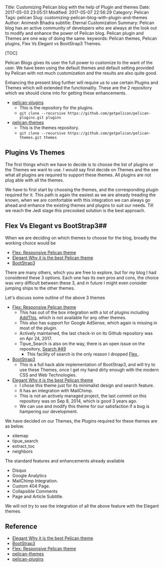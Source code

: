 Title: Customizing Pelican blog with the help of Plugin and themes
Date: 2017-05-03 23:05:51
Modified: 2017-05-07 22:56:29
Category: Pelican
Tags: pelican
Slug: customizing-pelican-blog-with-plugin-and-themes
Author: Animesh Bhadra
subtitle: Eternal Customization
Summary: Pelican blog has an active community of developers who are always at the look out to modify and enhance the power of Pelican blog. Pelican plugin and Themes are one way of doing the same.
keywords: Pelican themes, Pelican plugins, Flex Vs Elegant vs BootStrap3 Themes.

[TOC]

Pelican Blogs gives its user the full power to customize to the want of the user. We have been using the default themes and default setting provided by Pelican with not much customization and the results are also quite good.

Enhancing the present blog further will require us to use certain Plugins and Themes which will extended the functionality. These are the 2 repository which we should clone into for getting these enhancements.

* [pelican-plugins](https://github.com/getpelican/pelican-plugins "Pelican Plugins ")
    - This is the repository for the plugins.
    - `git clone --recursive https://github.com/getpelican/pelican-plugins.git plugins`
* [pelican-themes ](https://github.com/getpelican/pelican-themes "Pelican Themes")
    - This is the themes repository.
    - `git clone --recursive https://github.com/getpelican/pelican-themes.git themes`


## Plugins Vs Themes ##

The first things which we have to decide is to choose the list of plugins or the Themes we want to use. I would say first decide on Themes and the see what all plugins are required to support these themes. All plugins are not plug able with all the themes.

We have to first start by choosing the themes, and the corresponding plugin required for it. This path is again the easiest as we are already treading the known, when we are comfortable with this integration we can always go ahead and enhance the existing themes and plugins to suit our needs. Till we reach the Jedi stage this precooked solution is the best approach.


## Flex Vs Elegant vs BootStrap3##

When we are deciding on which themes to choose for the blog, broadly the working choice would be 

* [Flex: Responsive Pelican theme ](https://blog.alexandrevicenzi.com/flex-pelican-theme.html "Flex: Responsive Pelican theme ")
* [Elegant Why it is the best Pelican theme ](http://oncrashreboot.com/elegant-best-pelican-theme-features "Elegant Why it is the best Pelican theme")
* [BootStrap3](https://github.com/getpelican/pelican-themes/tree/master/pelican-bootstrap3 "BootStrap3")

There are many others, which you are free to explore, but for my blog I had considered these 3 options. Each one has its own pros and cons, the choice was very difficult between these 3, and in future I might even consider jumping ships to the other themes.

Let's discuss some outline of the above 3 themes 

* [Flex: Responsive Pelican theme ](https://blog.alexandrevicenzi.com/flex-pelican-theme.html "Flex: Responsive Pelican theme ")
    - This has out of the box integration with a lot of plugins including [AddThis](http://www.addthis.com/ "AddThis"), which is not available for any other themes.
    - This also has support for Google AdSense, which again is missing in most of the plugin.
    - Actively maintained, the last check-in on its Github repository was on Apr 24, 2017.
    - Tipue_Search is also on the way, there is an open issue on the repository, [Search #49](https://github.com/alexandrevicenzi/Flex/issues/49 "Tipue Search ")
        + This facility of search is the only reason I dropped [Flex ](https://blog.alexandrevicenzi.com/flex-pelican-theme.html "Flex: Responsive Pelican theme ").
* [BootStrap3](https://github.com/getpelican/pelican-themes/tree/master/pelican-bootstrap3 "BootStrap3")
    - This is a full hack able implementation of BootStrap3, and will try to use these Themes, once I get my hand dirty enough with the modern CSS and Web Technologies.
* [Elegant Why it is the best Pelican theme ](http://oncrashreboot.com/elegant-best-pelican-theme-features "Elegant Why it is the best Pelican theme")
    - I chose this theme just for its minimalist design and search feature.
    - It has an integration with MailChimp.
    - This is not an actively managed project, the last commit on this repository was on Sep 8, 2014, which is good 3 years ago.
    - We can use and modify this theme for our satisfaction if a bug is hampering our development.


We have decided on our Themes, the Plugins required for these themes are as below.

* sitemap
* tipue_search
* extract_toc
* neighbors

The standard features and enhancements already available

* Disqus
* Google Analytics
* MailChimp Integration.
* Custom 404 Page.
* Collapsible Comments
* Page and Article Subtitle.


We will not try to see the integration of all the above feature with the Elegant themes.


## Reference ##

* [Elegant Why it is the best Pelican theme ](http://oncrashreboot.com/elegant-best-pelican-theme-features "Elegant Why it is the best Pelican theme")
* [BootStrap3](https://github.com/getpelican/pelican-themes/tree/master/pelican-bootstrap3 "BootStrap3")
* [Flex: Responsive Pelican theme ](https://blog.alexandrevicenzi.com/flex-pelican-theme.html "Flex: Responsive Pelican theme ")
* [pelican-themes ](https://github.com/getpelican/pelican-themes "Pelican Themes")
* [pelican-plugins ](https://github.com/getpelican/pelican-plugins "Pelican Plugins ")

